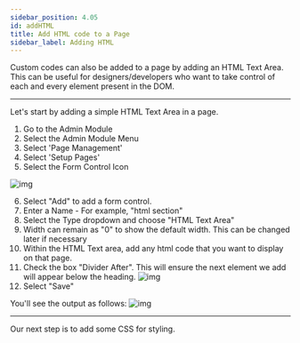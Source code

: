 ```yaml
---
sidebar_position: 4.05
id: addHTML
title: Add HTML code to a Page
sidebar_label: Adding HTML
---
```


Custom codes can also be added to a page by adding an HTML Text Area.
This can be useful for designers/developers who want to take control of each and every element present in the DOM.

---

Let's start by adding a simple HTML Text Area in a page.

1. Go to the Admin Module
1. Select the Admin Module Menu
1. Select 'Page Management'
1. Select 'Setup Pages'
1. Select the Form Control Icon

![img](//img/testpage.png)

6. Select "Add" to add a form control.
7. Enter a Name - For example, "html section"
8. Select the Type dropdown and choose "HTML Text Area"
9. Width can remain as "0" to show the default width. This can be changed later if necessary
10. Within the HTML Text area, add any html code that you want to display on that page.
11. Check the box "Divider After". This will ensure the next element we add will appear below the heading.
    ![img](//img/addHTML-1.png)
12. Select "Save"

You'll see the output as follows:
![img](//img/addHTML-1-output.png)

---

Our next step is to add some CSS for styling.
